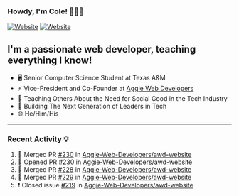 ### Howdy, I'm Cole! 🤠🏳️‍🌈

[![Website](https://img.shields.io/website?label=aggiedevelopers.com&style=for-the-badge&url=https%3A%2F%2Faggiedevelopers.com)](https://aggiedevelopers.com)
[![Website](https://img.shields.io/website?label=coledc.com&style=for-the-badge&url=https%3A%2F%2Fcoledc.com)](https://coledc.com)

## I'm a passionate web developer, teaching everything I know!

- 🖥️ Senior Computer Science Student at Texas A&M
- ⚡ Vice-President and Co-Founder at [Aggie Web Developers](https://www.aggiedevelopers.com)
- 💙 Teaching Others About the Need for Social Good in the Tech Industry
- 🚀 Building The Next Generation of Leaders in Tech
- 🌐 He/Him/His

---

### Recent Activity 💡

<!--START_SECTION:activity-->

1. 🎉 Merged PR [#230](https://github.com/Aggie-Web-Developers/awd-website/pull/230) in [Aggie-Web-Developers/awd-website](https://github.com/Aggie-Web-Developers/awd-website)
2. 💪 Opened PR [#230](https://github.com/Aggie-Web-Developers/awd-website/pull/230) in [Aggie-Web-Developers/awd-website](https://github.com/Aggie-Web-Developers/awd-website)
3. 🎉 Merged PR [#228](https://github.com/Aggie-Web-Developers/awd-website/pull/228) in [Aggie-Web-Developers/awd-website](https://github.com/Aggie-Web-Developers/awd-website)
4. 🎉 Merged PR [#229](https://github.com/Aggie-Web-Developers/awd-website/pull/229) in [Aggie-Web-Developers/awd-website](https://github.com/Aggie-Web-Developers/awd-website)
5. ❗️ Closed issue [#219](https://github.com/Aggie-Web-Developers/awd-website/issues/219) in [Aggie-Web-Developers/awd-website](https://github.com/Aggie-Web-Developers/awd-website)
<!--END_SECTION:activity-->
